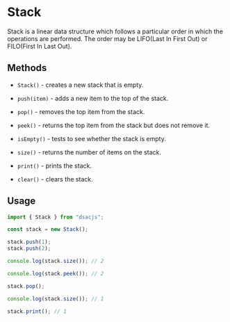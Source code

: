 # Stack

Stack is a linear data structure which follows a particular order in which the operations are performed. The order may be LIFO(Last In First Out) or FILO(First In Last Out).

## Methods

- `Stack()` - creates a new stack that is empty.

- `push(item)` - adds a new item to the top of the stack.
- `pop()` - removes the top item from the stack.
- `peek()` - returns the top item from the stack but does not remove it.
- `isEmpty()` - tests to see whether the stack is empty.
- `size()` - returns the number of items on the stack.
- `print()` - prints the stack.
- `clear()` - clears the stack.

## Usage

```js
import { Stack } from "dsacjs";

const stack = new Stack();

stack.push(1);
stack.push(2);

console.log(stack.size()); // 2

console.log(stack.peek()); // 2

stack.pop();

console.log(stack.size()); // 1

stack.print(); // 1
```
